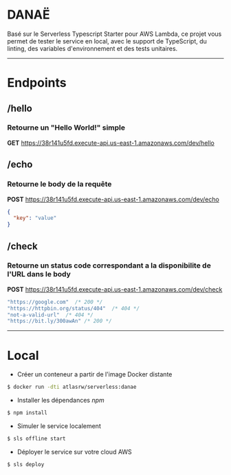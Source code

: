 # **DANAË**

Basé sur le Serverless Typescript Starter pour AWS Lambda, ce projet vous permet de tester le service en local, avec le support de TypeScript, du linting, des variables d'environnement et des tests unitaires.

---

# Endpoints

## **/hello**
### Retourne un "Hello World!" simple
**GET** https://38r141u5fd.execute-api.us-east-1.amazonaws.com/dev/hello

## **/echo**
### Retourne le body de la requête
**POST** https://38r141u5fd.execute-api.us-east-1.amazonaws.com/dev/echo
``` json
{
  "key": "value"
}
```

## **/check**
### Retourne un status code correspondant a la disponibilite de l'URL dans le body

**POST** https://38r141u5fd.execute-api.us-east-1.amazonaws.com/dev/check
``` js
"https://google.com"  /* 200 */
"https://httpbin.org/status/404"  /* 404 */
"not-a-valid-url"  /* 404 */
"https://bit.ly/300awAn" /* 200 */
```

---

# Local

- Créer un conteneur a partir de l'image Docker distante
``` bash
$ docker run -dti atlasrw/serverless:danae
```

- Installer les dépendances *npm*
``` bash
$ npm install
```

- Simuler le service localement
``` bash
$ sls offline start
```

- Déployer le service sur votre cloud AWS
``` bash
$ sls deploy
```